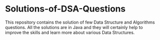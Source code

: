 # Solutions-of-DSA-Questions
This repository contains the solution of few Data Structure and Algorithms questions. All the solutions are in Java and they will certainly help to improve the skills and learn more about various Data Structures.
